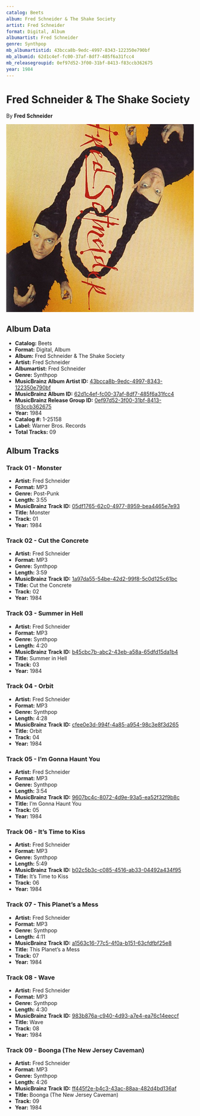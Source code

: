 ```yaml
---
catalog: Beets
album: Fred Schneider & The Shake Society
artist: Fred Schneider
format: Digital, Album
albumartist: Fred Schneider
genre: Synthpop
mb_albumartistid: 43bcca8b-9edc-4997-8343-122350e790bf
mb_albumid: 62d1c4ef-fc00-37af-8df7-485f6a31fcc4
mb_releasegroupid: 0ef97d52-3f00-31bf-8413-f83ccb362675
year: 1984
---
```


# Fred Schneider & The Shake Society

By **Fred Schneider**

![](../../assets/beetscovers/Fred_Schneider-Fred_Schneider_and_The_Shake_Society.jpg)

## Album Data

- **Catalog:** Beets
- **Format:** Digital, Album
- **Album:** Fred Schneider & The Shake Society
- **Artist:** Fred Schneider
- **Albumartist:** Fred Schneider
- **Genre:** Synthpop
- **MusicBrainz Album Artist ID:** [43bcca8b-9edc-4997-8343-122350e790bf](https://musicbrainz.org/artist/43bcca8b-9edc-4997-8343-122350e790bf)
- **MusicBrainz Album ID:** [62d1c4ef-fc00-37af-8df7-485f6a31fcc4](https://musicbrainz.org/release/62d1c4ef-fc00-37af-8df7-485f6a31fcc4)
- **MusicBrainz Release Group ID:** [0ef97d52-3f00-31bf-8413-f83ccb362675](https://musicbrainz.org/release-group/0ef97d52-3f00-31bf-8413-f83ccb362675)
- **Year:** 1984
- **Catalog #:** 1-25158
- **Label:** Warner Bros. Records
- **Total Tracks:** 09

## Album Tracks

### Track 01 - Monster

- **Artist:** Fred Schneider
- **Format:** MP3
- **Genre:** Post-Punk
- **Length:** 3:55
- **MusicBrainz Track ID:** [05df1765-62c0-4977-8959-bea4465e7e93](https://musicbrainz.org/recording/05df1765-62c0-4977-8959-bea4465e7e93)
- **Title:** Monster
- **Track:** 01
- **Year:** 1984

### Track 02 - Cut the Concrete

- **Artist:** Fred Schneider
- **Format:** MP3
- **Genre:** Synthpop
- **Length:** 3:59
- **MusicBrainz Track ID:** [1a97da55-54be-42d2-99f8-5c0d125c61bc](https://musicbrainz.org/recording/1a97da55-54be-42d2-99f8-5c0d125c61bc)
- **Title:** Cut the Concrete
- **Track:** 02
- **Year:** 1984

### Track 03 - Summer in Hell

- **Artist:** Fred Schneider
- **Format:** MP3
- **Genre:** Synthpop
- **Length:** 4:20
- **MusicBrainz Track ID:** [b45cbc7b-abc2-43eb-a58a-65dfd15da1b4](https://musicbrainz.org/recording/b45cbc7b-abc2-43eb-a58a-65dfd15da1b4)
- **Title:** Summer in Hell
- **Track:** 03
- **Year:** 1984

### Track 04 - Orbit

- **Artist:** Fred Schneider
- **Format:** MP3
- **Genre:** Synthpop
- **Length:** 4:28
- **MusicBrainz Track ID:** [cfee0e3d-994f-4a85-a954-98c3e8f3d265](https://musicbrainz.org/recording/cfee0e3d-994f-4a85-a954-98c3e8f3d265)
- **Title:** Orbit
- **Track:** 04
- **Year:** 1984

### Track 05 - I’m Gonna Haunt You

- **Artist:** Fred Schneider
- **Format:** MP3
- **Genre:** Synthpop
- **Length:** 3:54
- **MusicBrainz Track ID:** [9607bc4c-8072-4d9e-93a5-ea52f32f9b8c](https://musicbrainz.org/recording/9607bc4c-8072-4d9e-93a5-ea52f32f9b8c)
- **Title:** I’m Gonna Haunt You
- **Track:** 05
- **Year:** 1984

### Track 06 - It’s Time to Kiss

- **Artist:** Fred Schneider
- **Format:** MP3
- **Genre:** Synthpop
- **Length:** 5:49
- **MusicBrainz Track ID:** [b02c5b3c-c085-4516-ab33-04492a434f95](https://musicbrainz.org/recording/b02c5b3c-c085-4516-ab33-04492a434f95)
- **Title:** It’s Time to Kiss
- **Track:** 06
- **Year:** 1984

### Track 07 - This Planet’s a Mess

- **Artist:** Fred Schneider
- **Format:** MP3
- **Genre:** Synthpop
- **Length:** 4:11
- **MusicBrainz Track ID:** [a1563c16-77c5-4f0a-b151-63cfdfbf25e8](https://musicbrainz.org/recording/a1563c16-77c5-4f0a-b151-63cfdfbf25e8)
- **Title:** This Planet’s a Mess
- **Track:** 07
- **Year:** 1984

### Track 08 - Wave

- **Artist:** Fred Schneider
- **Format:** MP3
- **Genre:** Synthpop
- **Length:** 4:30
- **MusicBrainz Track ID:** [983b876a-c940-4d93-a7e4-ea76c14eeccf](https://musicbrainz.org/recording/983b876a-c940-4d93-a7e4-ea76c14eeccf)
- **Title:** Wave
- **Track:** 08
- **Year:** 1984

### Track 09 - Boonga (The New Jersey Caveman)

- **Artist:** Fred Schneider
- **Format:** MP3
- **Genre:** Synthpop
- **Length:** 4:26
- **MusicBrainz Track ID:** [ff445f2e-b4c3-43ac-88aa-482d4bd136af](https://musicbrainz.org/recording/ff445f2e-b4c3-43ac-88aa-482d4bd136af)
- **Title:** Boonga (The New Jersey Caveman)
- **Track:** 09
- **Year:** 1984

